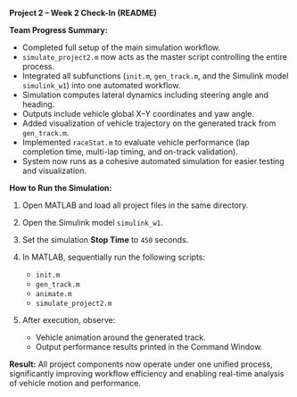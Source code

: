 **Project 2 – Week 2 Check-In (README)**

**Team Progress Summary:**

* Completed full setup of the main simulation workflow.
* `simulate_project2.m` now acts as the master script controlling the entire process.
* Integrated all subfunctions (`init.m`, `gen_track.m`, and the Simulink model `simulink_w1`) into one automated workflow.
* Simulation computes lateral dynamics including steering angle and heading.
* Outputs include vehicle global X–Y coordinates and yaw angle.
* Added visualization of vehicle trajectory on the generated track from `gen_track.m`.
* Implemented `raceStat.m` to evaluate vehicle performance (lap completion time, multi-lap timing, and on-track validation).
* System now runs as a cohesive automated simulation for easier testing and visualization.

**How to Run the Simulation:**

1. Open MATLAB and load all project files in the same directory.
2. Open the Simulink model `simulink_w1`.
3. Set the simulation **Stop Time** to `450` seconds.
4. In MATLAB, sequentially run the following scripts:

   * `init.m`
   * `gen_track.m`
   * `animate.m`
   * `simulate_project2.m`
5. After execution, observe:

   * Vehicle animation around the generated track.
   * Output performance results printed in the Command Window.

**Result:**
All project components now operate under one unified process, significantly improving workflow efficiency and enabling real-time analysis of vehicle motion and performance.
